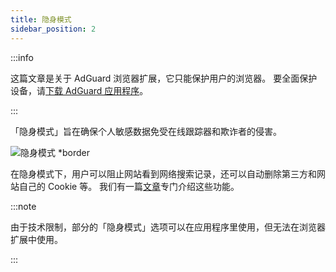 ```yaml
---
title: 隐身模式
sidebar_position: 2
---
```


:::info

这篇文章是关于 AdGuard 浏览器扩展，它只能保护用户的浏览器。 要全面保护设备，请[下载 AdGuard 应用程序](https://agrd.io/download-kb-adblock)。

:::

「隐身模式」旨在确保个人敏感数据免受在线跟踪器和欺诈者的侵害。

![隐身模式 \*border](https://cdn.adtidy.org/content/Kb/ad_blocker/browser_extension/ad_blocker_browser_extension_stealth_mode.png)

在隐身模式下，用户可以阻止网站看到网络搜索记录，还可以自动删除第三方和网站自己的 Cookie 等。 我们有一篇[文章](/general/stealth-mode)专门介绍这些功能。

:::note

由于技术限制，部分的「隐身模式」选项可以在应用程序里使用，但无法在浏览器扩展中使用。

:::
